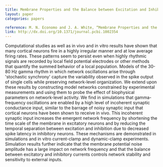 ```yaml
---
title: Membrane Properties and the Balance between Excitation and Inhibition Control Gamma-Frequency Oscillations Arising from Feedback Inhibition
layout: paper
categories: papers

reference: M. N. Economo and J. A. White, “Membrane Properties and the Balance between Excitation and Inhibition Control Gamma-Frequency Oscillations Arising from Feedback Inhibition.,” PLoS Comput Biol, vol. 8, no. 1, p. e1002354, Jan. 2012.
link: http://dx.doi.org/10.1371/journal.pcbi.1002354
---
```


Computational studies as well as in vivo and in vitro results have shown that many cortical neurons fire in a highly irregular manner and at low average firing rates. These patterns seem to persist even when highly rhythmic signals are recorded by local field potential electrodes or other methods that quantify the summed behavior of a local population. Models of the 30-80 Hz gamma rhythm in which network oscillations arise through 'stochastic synchrony' capture the variability observed in the spike output of single cells while preserving network-level organization. We extend upon these results by constructing model networks constrained by experimental measurements and using them to probe the effect of biophysical parameters on network-level activity. We find in simulations that gamma-frequency oscillations are enabled by a high level of incoherent synaptic conductance input, similar to the barrage of noisy synaptic input that cortical neurons have been shown to receive in vivo. This incoherent synaptic input increases the emergent network frequency by shortening the time scale of the membrane in excitatory neurons and by reducing the temporal separation between excitation and inhibition due to decreased spike latency in inhibitory neurons. These mechanisms are demonstrated in simulations and in vitro current-clamp and dynamic-clamp experiments. Simulation results further indicate that the membrane potential noise amplitude has a large impact on network frequency and that the balance between excitatory and inhibitory currents controls network stability and sensitivity to external inputs.
